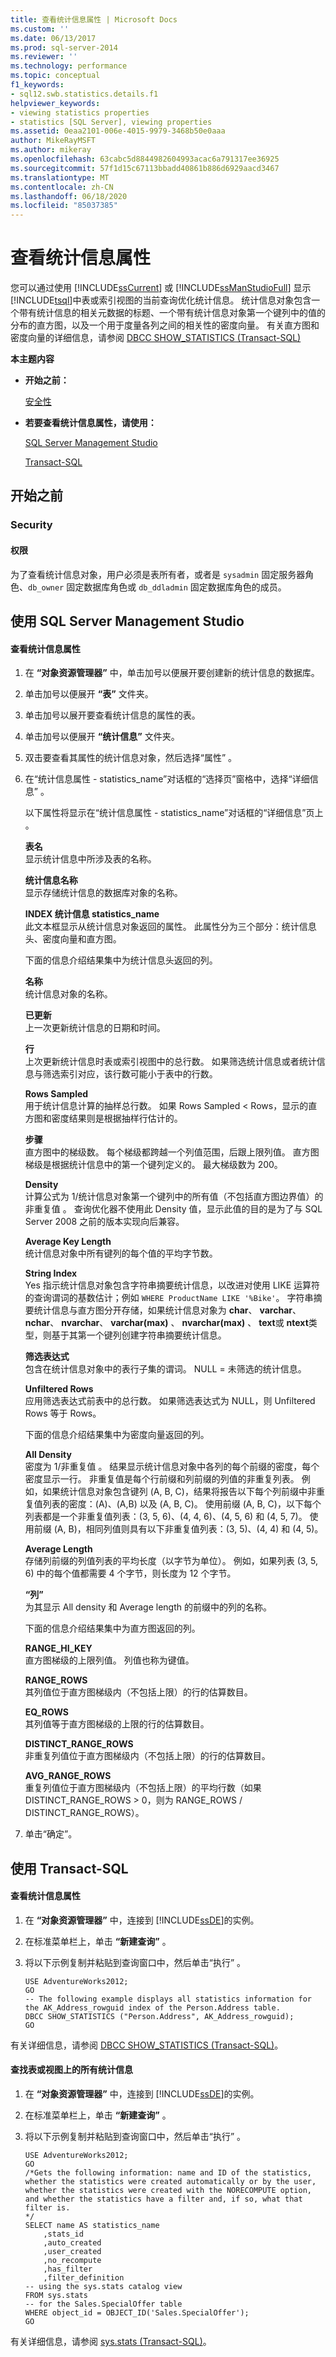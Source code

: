 ```yaml
---
title: 查看统计信息属性 | Microsoft Docs
ms.custom: ''
ms.date: 06/13/2017
ms.prod: sql-server-2014
ms.reviewer: ''
ms.technology: performance
ms.topic: conceptual
f1_keywords:
- sql12.swb.statistics.details.f1
helpviewer_keywords:
- viewing statistics properties
- statistics [SQL Server], viewing properties
ms.assetid: 0eaa2101-006e-4015-9979-3468b50e0aaa
author: MikeRayMSFT
ms.author: mikeray
ms.openlocfilehash: 63cabc5d8844982604993acac6a791317ee36925
ms.sourcegitcommit: 57f1d15c67113bbadd40861b886d6929aacd3467
ms.translationtype: MT
ms.contentlocale: zh-CN
ms.lasthandoff: 06/18/2020
ms.locfileid: "85037385"
---
```

# <a name="view-statistics-properties"></a>查看统计信息属性
  您可以通过使用 [!INCLUDE[ssCurrent](../../includes/sscurrent-md.md)] 或 [!INCLUDE[ssManStudioFull](../../includes/ssmanstudiofull-md.md)] 显示 [!INCLUDE[tsql](../../includes/tsql-md.md)]中表或索引视图的当前查询优化统计信息。 统计信息对象包含一个带有统计信息的相关元数据的标题、一个带有统计信息对象第一个键列中的值的分布的直方图，以及一个用于度量各列之间的相关性的密度向量。 有关直方图和密度向量的详细信息，请参阅 [DBCC SHOW_STATISTICS (Transact-SQL) ](/sql/t-sql/database-console-commands/dbcc-show-statistics-transact-sql)  
  
 **本主题内容**  
  
-   **开始之前：**  
  
     [安全性](#Security)  
  
-   **若要查看统计信息属性，请使用：**  
  
     [SQL Server Management Studio](#SSMSProcedure)  
  
     [Transact-SQL](#TsqlProcedure)  
  
##  <a name="before-you-begin"></a><a name="BeforeYouBegin"></a> 开始之前  
  
###  <a name="security"></a><a name="Security"></a> Security  
  
####  <a name="permissions"></a><a name="Permissions"></a> 权限  
 为了查看统计信息对象，用户必须是表所有者，或者是 `sysadmin` 固定服务器角色、`db_owner` 固定数据库角色或 `db_ddladmin` 固定数据库角色的成员。  
  
##  <a name="using-sql-server-management-studio"></a><a name="SSMSProcedure"></a> 使用 SQL Server Management Studio  
  
#### <a name="to-view-statistics-properties"></a>查看统计信息属性  
  
1.  在 **“对象资源管理器”** 中，单击加号以便展开要创建新的统计信息的数据库。  
  
2.  单击加号以便展开 **“表”** 文件夹。  
  
3.  单击加号以展开要查看统计信息的属性的表。  
  
4.  单击加号以便展开 **“统计信息”** 文件夹。  
  
5.  双击要查看其属性的统计信息对象，然后选择“属性”  。  
  
6.  在“统计信息属性 - statistics_name”对话框的“选择页”窗格中，选择“详细信息”     。  
  
     以下属性将显示在“统计信息属性 - statistics_name”对话框的“详细信息”页上    。  
  
     **表名**  
     显示统计信息中所涉及表的名称。  
  
     **统计信息名称**  
     显示存储统计信息的数据库对象的名称。  
  
     **INDEX 统计信息 statistics_name**  
     此文本框显示从统计信息对象返回的属性。 此属性分为三个部分：统计信息头、密度向量和直方图。  
  
     下面的信息介绍结果集中为统计信息头返回的列。  
  
     **名称**  
     统计信息对象的名称。  
  
     **已更新**  
     上一次更新统计信息的日期和时间。  
  
     **行**  
     上次更新统计信息时表或索引视图中的总行数。 如果筛选统计信息或者统计信息与筛选索引对应，该行数可能小于表中的行数。  
  
     **Rows Sampled**  
     用于统计信息计算的抽样总行数。 如果 Rows Sampled < Rows，显示的直方图和密度结果则是根据抽样行估计的。  
  
     **步骤**  
     直方图中的梯级数。 每个梯级都跨越一个列值范围，后跟上限列值。 直方图梯级是根据统计信息中的第一个键列定义的。 最大梯级数为 200。  
  
     **Density**  
     计算公式为 1/统计信息对象第一个键列中的所有值（不包括直方图边界值）的非重复值  。 查询优化器不使用此 Density 值，显示此值的目的是为了与 SQL Server 2008 之前的版本实现向后兼容。  
  
     **Average Key Length**  
     统计信息对象中所有键列的每个值的平均字节数。  
  
     **String Index**  
     Yes 指示统计信息对象包含字符串摘要统计信息，以改进对使用 LIKE 运算符的查询谓词的基数估计；例如 `WHERE ProductName LIKE '%Bike'`。 字符串摘要统计信息与直方图分开存储，如果统计信息对象为 **char**、 **varchar**、 **nchar**、 **nvarchar**、 **varchar(max)** 、 **nvarchar(max)** 、 **text**或 **ntext**类型，则基于其第一个键列创建字符串摘要统计信息。  
  
     **筛选表达式**  
     包含在统计信息对象中的表行子集的谓词。 NULL = 未筛选的统计信息。  
  
     **Unfiltered Rows**  
     应用筛选表达式前表中的总行数。 如果筛选表达式为 NULL，则 Unfiltered Rows 等于 Rows。  
  
     下面的信息介绍结果集中为密度向量返回的列。  
  
     **All Density**  
     密度为 1/非重复值  。 结果显示统计信息对象中各列的每个前缀的密度，每个密度显示一行。 非重复值是每个行前缀和列前缀的列值的非重复列表。 例如，如果统计信息对象包含键列 (A, B, C)，结果将报告以下每个列前缀中非重复值列表的密度：(A)、(A,B) 以及 (A, B, C)。 使用前缀 (A, B, C)，以下每个列表都是一个非重复值列表：(3, 5, 6)、(4, 4, 6)、(4, 5, 6) 和 (4, 5, 7)。 使用前缀 (A, B)，相同列值则具有以下非重复值列表：(3, 5)、(4, 4) 和 (4, 5)。  
  
     **Average Length**  
     存储列前缀的列值列表的平均长度（以字节为单位）。 例如，如果列表 (3, 5, 6) 中的每个值都需要 4 个字节，则长度为 12 个字节。  
  
     **“列”**  
     为其显示 All density 和 Average length 的前缀中的列的名称。  
  
     下面的信息介绍结果集中为直方图返回的列。  
  
     **RANGE_HI_KEY**  
     直方图梯级的上限列值。 列值也称为键值。  
  
     **RANGE_ROWS**  
     其列值位于直方图梯级内（不包括上限）的行的估算数目。  
  
     **EQ_ROWS**  
     其列值等于直方图梯级的上限的行的估算数目。  
  
     **DISTINCT_RANGE_ROWS**  
     非重复列值位于直方图梯级内（不包括上限）的行的估算数目。  
  
     **AVG_RANGE_ROWS**  
     重复列值位于直方图梯级内（不包括上限）的平均行数（如果 DISTINCT_RANGE_ROWS > 0，则为 RANGE_ROWS / DISTINCT_RANGE_ROWS）。  
  
7.  单击“确定”。   
  
##  <a name="using-transact-sql"></a><a name="TsqlProcedure"></a> 使用 Transact-SQL  
  
#### <a name="to-view-statistics-properties"></a>查看统计信息属性  
  
1.  在 **“对象资源管理器”** 中，连接到 [!INCLUDE[ssDE](../../../includes/ssde-md.md)]的实例。  
  
2.  在标准菜单栏上，单击 **“新建查询”** 。  
  
3.  将以下示例复制并粘贴到查询窗口中，然后单击“执行”  。  
  
    ```  
    USE AdventureWorks2012;  
    GO  
    -- The following example displays all statistics information for the AK_Address_rowguid index of the Person.Address table.   
    DBCC SHOW_STATISTICS ("Person.Address", AK_Address_rowguid);   
    GO  
    ```  
  
 有关详细信息，请参阅 [DBCC SHOW_STATISTICS (Transact-SQL)](/sql/t-sql/database-console-commands/dbcc-show-statistics-transact-sql)。  
  
#### <a name="to-find-all-of-the-statistics-on-a-table-or-view"></a>查找表或视图上的所有统计信息  
  
1.  在 **“对象资源管理器”** 中，连接到 [!INCLUDE[ssDE](../../../includes/ssde-md.md)]的实例。  
  
2.  在标准菜单栏上，单击 **“新建查询”** 。  
  
3.  将以下示例复制并粘贴到查询窗口中，然后单击“执行”  。  
  
    ```  
    USE AdventureWorks2012;   
    GO  
    /*Gets the following information: name and ID of the statistics, whether the statistics were created automatically or by the user, whether the statistics were created with the NORECOMPUTE option, and whether the statistics have a filter and, if so, what that filter is.  
    */  
    SELECT name AS statistics_name  
        ,stats_id  
        ,auto_created  
        ,user_created  
        ,no_recompute  
        ,has_filter  
        ,filter_definition  
    -- using the sys.stats catalog view  
    FROM sys.stats  
    -- for the Sales.SpecialOffer table  
    WHERE object_id = OBJECT_ID('Sales.SpecialOffer');  
    GO  
    ```  
  
 有关详细信息，请参阅 [sys.stats (Transact-SQL)](/sql/relational-databases/system-catalog-views/sys-stats-transact-sql)。  
  
  
